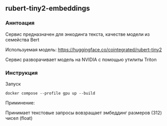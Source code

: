## rubert-tiny2-embeddings

### Аннтоация
Сервис предназначен для энкодинга текста, качестве модели из семейства Bert

Используемая модель: https://huggingface.co/cointegrated/rubert-tiny2

Сервис разворачивает модель на NVIDIA с помощью утилиты Triton 

### Инструкция
Запуск
```
docker compose --profile gpu up --build
```

Приминение:

Принимает текстовые запросы вовзращает эмбеддинг размеров (312) чисел (float)
